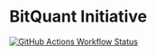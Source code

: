 # BitQuant Initiative

[![GitHub Actions Workflow Status](https://img.shields.io/github/actions/workflow/status/bitquant-initiative/bq/.github%2Fworkflows%2Fbuild.yml?branch=main)](https://github.com/bitquant-initiative/bq/actions?query=branch%3Amain)